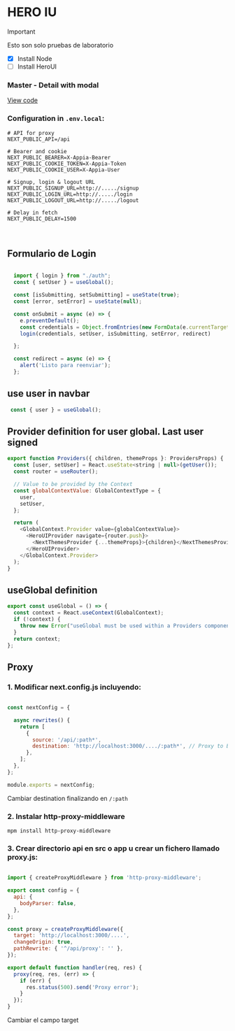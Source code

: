 # HERO IU

> [!IMPORTANT]
> Esto son solo pruebas de laboratorio


- [x] Install Node
- [ ] Install HeroUI

### Master - Detail with modal

[View code](https://gist.github.com/coronadofactory/f253254caf1618729c06ade792c49d59)


### Configuration in `.env.local`:

    # API for proxy
    NEXT_PUBLIC_API=/api

    # Bearer and cookie
    NEXT_PUBLIC_BEARER=X-Appia-Bearer
    NEXT_PUBLIC_COOKIE_TOKEN=X-Appia-Token
    NEXT_PUBLIC_COOKIE_USER=X-Appia-User

    # Signup, login & logout URL
    NEXT_PUBLIC_SIGNUP_URL=http://...../signup
    NEXT_PUBLIC_LOGIN_URL=http://...../login
    NEXT_PUBLIC_LOGOUT_URL=http://...../logout

    # Delay in fetch
    NEXT_PUBLIC_DELAY=1500

<br>

## Formulario de Login

```javascript

  import { login } from "./auth";
  const { setUser } = useGlobal();

  const [isSubmitting, setSubmitting] = useState(true);
  const [error, setError] = useState(null);

  const onSubmit = async (e) => {
    e.preventDefault();
    const credentials = Object.fromEntries(new FormData(e.currentTarget));
    login(credentials, setUser, isSubmitting, setError, redirect)

  };

  const redirect = async (e) => {
    alert('Listo para reenviar');
  };

```


## use user in navbar

```javascript
 const { user } = useGlobal();
```

## Provider definition for user global. Last user signed

```javascript
export function Providers({ children, themeProps }: ProvidersProps) {
  const [user, setUser] = React.useState<string | null>(getUser());
  const router = useRouter();

  // Value to be provided by the Context
  const globalContextValue: GlobalContextType = {
    user,
    setUser,
  };

  return (
    <GlobalContext.Provider value={globalContextValue}>
      <HeroUIProvider navigate={router.push}>
        <NextThemesProvider {...themeProps}>{children}</NextThemesProvider>
      </HeroUIProvider>
    </GlobalContext.Provider>
  );
}
```

## useGlobal definition

```javascript
export const useGlobal = () => {
  const context = React.useContext(GlobalContext);
  if (!context) {
    throw new Error("useGlobal must be used within a Providers component");
  }
  return context;
};
```

## Proxy

### 1. Modificar next.config.js incluyendo:

```javascript

const nextConfig = {

  async rewrites() {
    return [
      {
        source: '/api/:path*',
        destination: 'http://localhost:3000/..../:path*', // Proxy to Backend
      },
    ];
  },
};

module.exports = nextConfig;

```
Cambiar destination finalizando en `/:path`

### 2. Instalar http-proxy-middleware

    mpm install http-proxy-middleware


### 3. Crear directorio api en src o app u crear un fichero llamado proxy.js:

```javascript

import { createProxyMiddleware } from 'http-proxy-middleware';

export const config = {
  api: {
    bodyParser: false,
  },
};

const proxy = createProxyMiddleware({
  target: 'http://localhost:3000/....',
  changeOrigin: true,
  pathRewrite: { '^/api/proxy': '' },
});

export default function handler(req, res) {
  proxy(req, res, (err) => {
    if (err) {
      res.status(500).send('Proxy error');
    }
  });
}

```

Cambiar el campo target